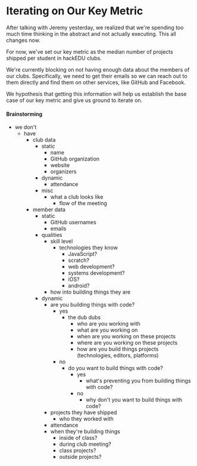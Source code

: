 # Iterating on Our Key Metric

After talking with Jeremy yesterday, we realized that we're spending too much
time thinking in the abstract and not actually executing. This all changes now.

For now, we've set our key metric as the median number of projects shipped per
student in hackEDU clubs.

We're currently blocking on not having enough data about the members of our
clubs. Specifically, we need to get their emails so we can reach out to them
directly and find them on other services, like GitHub and Facebook. 

We hypothesis that getting this information will help us establish the base
case of our key metric and give us ground to iterate on.

#### Brainstorming

- we don't
  - have
    - club data
      - static
        - name
        - GitHub organization
        - website
        - organizers
      - dynamic
        - attendance
      - misc
        - what a club looks like
          - flow of the meeting
    - member data
      - static
        - GitHub usernames
        - emails
      - qualities
        - skill level
          - technologies they know
            - JavaScript?
            - scratch?
            - web development?
            - systems development?
            - iOS?
            - android?
        - how into building things they are
      - dynamic
        - are you building things with code?
          - yes
            - the dub dubs
              - who are you working with
              - what are you working on
              - when are you working on these projects
              - where are you working on these projects
              - how are you build things projects (technologies, editors,
                platforms)
          - no
            - do you want to build things with code?
              - yes
                - what's preventing you from building things with code?
              - no
                - why don't you want to build things with code?
        - projects they have shipped
          - who they worked with
        - attendance
        - when they're building things
          - inside of class?
          - during club meeting?
          - class projects?
          - outside projects?

